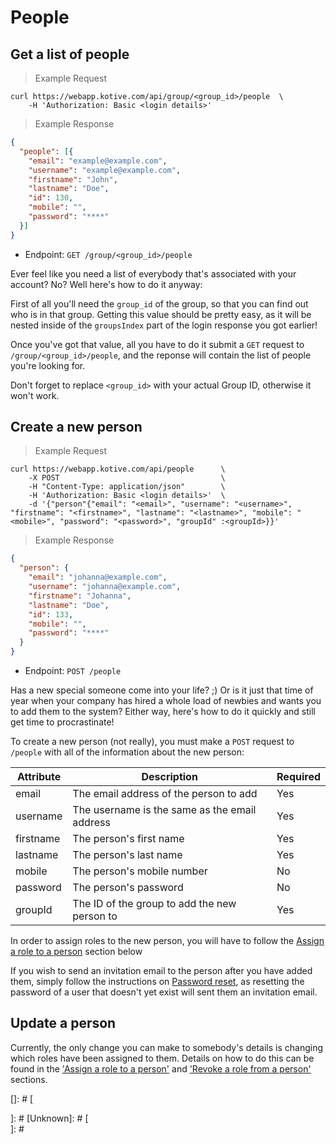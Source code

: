 # People

## Get a list of people

> Example Request

```shell
curl https://webapp.kotive.com/api/group/<group_id>/people  \
	-H 'Authorization: Basic <login details>'
```

> Example Response

```json
{
  "people": [{
    "email": "example@example.com",
    "username": "example@example.com",
    "firstname": "John",
    "lastname": "Doe",
    "id": 130,
    "mobile": "",
    "password": "****"
  }]
}
```

* Endpoint: `GET /group/<group_id>/people`

Ever feel like you need a list of everybody that's associated with your account? No? Well here's how to do it anyway:

First of all you'll need the `group_id` of the group, so that you can find out who is in that group. Getting this value should be pretty easy, as it will be nested inside of the `groupsIndex` part of the login response you got earlier!

Once you've got that value, all you have to do it submit a `GET` request to `/group/<group_id>/people`, and the reponse will contain the list of people you're looking for.

<aside class="notice">
Don't forget to replace <code>&lt;group_id&gt;</code> with your actual Group ID, otherwise it won't work.
</aside>

## Create a new person

> Example Request

```shell
curl https://webapp.kotive.com/api/people      \
	-X POST                                    \
	-H "Content-Type: application/json"        \
	-H 'Authorization: Basic <login details>'  \
	-d '{"person"{"email": "<email>", "username": "<username>", "firstname": "<firstname>", "lastname": "<lastname>", "mobile": "<mobile>", "password": "<password>", "groupId" :<groupId>}}'
```

> Example Response

```json
{
  "person": {
    "email": "johanna@example.com",
    "username": "johanna@example.com",
    "firstname": "Johanna",
    "lastname": "Doe",
    "id": 133,
    "mobile": "",
    "password": "****"
  }
}
```

* Endpoint: `POST /people`

Has a new special someone come into your life? ;) Or is it just that time of year when your company has hired a whole load of newbies and wants you to add them to the system? Either way, here's how to do it quickly and still get time to procrastinate!

To create a new person (not really), you must make a `POST` request to `/people` with all of the information about the new person:

Attribute | Description | Required
-----------|-------------|---------
email | The email address of the person to add | Yes
username | The username is the same as the email address | Yes
firstname | The person's first name | Yes
lastname | The person's last name | Yes
mobile | The person's mobile number | No
password | The person's password | No
groupId | The ID of the group to add the new person to | Yes

<aside class="notice">
In order to assign roles to the new person, you will have to follow the <a href="#assign-a-role-to-a-person">Assign a role to a person</a> section below
</aside>

If you wish to send an invitation email to the person after you have added them, simply follow the instructions on [Password reset](#password-reset), as resetting the password of a user that doesn't yet exist will sent them an invitation email.

## Update a person

Currently, the only change you can make to somebody's details is changing which roles have been assigned to them. Details on how to do this can be found in the ['Assign a role to a person'](#assign-a-role-to-a-person) and ['Revoke a role from a person'](#revoke-a-role-from-a-person) sections.

[## Delete a person]: #
[]: #
[<aside class="warning">]: #
[Unknown]: #
[</aside>]: #
